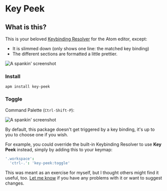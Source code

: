 # Key Peek

## What is this?

This is your beloved [Keybinding Resolver](https://atom.io/packages/keybinding-resolver) for the Atom editor, except:
* It is slimmed down (only shows one line: the matched key binding)
* The different sections are formatted a little prettier.

![A spankin' screenshot](http://raw.github.com/batjko/key-peek/master/screenshot/screenshot1.jpg)

### Install

```apm install key-peek```

### Toggle

Command Palette (`Ctrl-Shift-P`):

![A spankin' screenshot](http://raw.github.com/batjko/key-peek/master/screenshot/screenshot2.jpg)

By default, this package doesn't get triggered by a key binding, it's up to you to choose one if you wish.

For example, you could override the built-in Keybinding Resolver to use **Key Peek** instead, simply by adding this to your keymap:

```cson
'.workspace':
  'ctrl-.': 'key-peek:toggle'
```

This was meant as an exercise for myself, but I thought others might find it useful, too.
[Let me know](https://github.com/batjko/key-peek/issues) if you have any problems with it or want to suggest changes.
